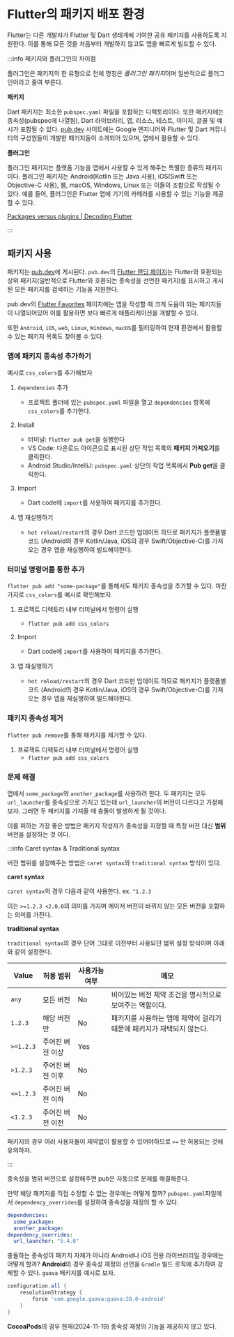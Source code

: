 # Flutter의 패키지 배포 환경

Flutter는 다른 개발자가 Flutter 및 Dart 생태계에 기여한 공유 패키지를 사용하도록 지원한다. 이를 통해 모든 것을 처음부터 개발하지 않고도 앱을 빠르게 빌드할 수 있다.

:::info 패키지와 플러그인의 차이점

플러그인은 패키지의 한 유형으로 전체 명칭은 *플러그인 패키지*이며 일반적으로 플러그인이라고 줄여 부른다.

**패키지**

Dart 패키지는 최소한 `pubspec.yaml` 파일을 포함하는 디렉토리이다. 또한 패키지에는 종속성(pubspec에 나열됨), Dart 라이브러리, 앱, 리소스, 테스트, 이미지, 글꼴 및 예시가 포함될 수 있다. [pub.dev](https://pub.dev/) 사이트에는 Google 엔지니어와 Flutter 및 Dart 커뮤니티의 구성원들이 개발한 패키지들이 소개되어 있으며, 앱에서 활용할 수 있다.

**플러그인**

플러그인 패키지는 플랫폼 기능을 앱에서 사용할 수 있게 해주는 특별한 종류의 패키지이다. 플러그인 패키지는 Android(Kotlin 또는 Java 사용), iOS(Swift 또는 Objective-C 사용), 웹, macOS, Windows, Linux 또는 이들의 조합으로 작성될 수 있다. 예를 들어, 플러그인은 Flutter 앱에 기기의 카메라를 사용할 수 있는 기능을 제공할 수 있다.

[Packages versus plugins | Decoding Flutter](https://www.youtube.com/watch/Y9WifT8aN6o)

:::

## 패키지 사용

패키지는 [pub.dev](https://pub.dev/)에 게시된다. `pub.dev`의 [Flutter 랜딩 페이지](https://pub.dev/flutter)는 Flutter와 호환되는 상위 패키지(일반적으로 Flutter와 호환되는 종속성을 선언한 패키지)를 표시하고 게시된 모든 패키지를 검색하는 기능을 지원한다.

pub.dev의 [Flutter Favorites](https://pub.dev/flutter/favorites) 페이지에는 앱을 작성할 때 크게 도움이 되는 패키지들이 나열되어있어 이를 활용하면 보다 빠르게 애플리케이션을 개발할 수 있다.

또한 `Android`, `iOS`, `web`, `Linux`, `Windows`, `macOS`를 필터링하여 현재 환경에서 활용할 수 있는 패키지 목록도 찾아볼 수 있다.

### 앱에 패키지 종속성 추가하기

예시로 `css_colors`를 추가해보자

1. `dependencies` 추가

   - 프로젝트 폴더에 있는 `pubspec.yaml` 파일을 열고 `dependencies` 항목에 `css_colors`를 추가한다.

2. Install

   - 터미널:
     `flutter pub get`을 실행한다
   - VS Code:
     다운로드 아이콘으로 표시된 상단 작업 목록의 **패키지 가져오기**를 클릭한다.
   - Android Studio/IntelliJ:
     `pubspec.yaml` 상단의 작업 목록에서 **Pub get**을 클릭한다.

3. Import

   - Dart code에 `import`를 사용하여 패키지를 추가한다.

4. 앱 재실행하기
   - `hot reload/restart`의 경우 Dart 코드만 업데이트 하므로 패키지가 플랫폼별 코드 (Android의 경우 Kotlin/Java, iOS의 경우 Swift/Objective-C)를 가져오는 경우 앱을 재실행하여 빌드해야한다.

### 터미널 명령어를 통한 추가

`flutter pub add "some-package"`를 통해서도 패키지 종속성을 추가할 수 있다. 마찬가지로 `css_colors`를 예시로 확인해보자.

1. 프로젝트 디렉토리 내부 터미널에서 명령어 실행

   - `flutter pub add css_colors`

2. Import

   - Dart code에 `import`를 사용하여 패키지를 추가한다.

3. 앱 재실행하기
   - `hot reload/restart`의 경우 Dart 코드만 업데이트 하므로 패키지가 플랫폼별 코드 (Android의 경우 Kotlin/Java, iOS의 경우 Swift/Objective-C)를 가져오는 경우 앱을 재실행하여 빌드해야한다.

### 패키지 종속성 제거

`flutter pub remove`를 통해 패키지를 제거할 수 있다.

1. 프로젝트 디렉토리 내부 터미널에서 명령어 실행
   - `flutter pub add css_colors`

### 문제 해결

앱에서 `some_package`와 `another_package`를 사용하려 한다. 두 패키지는 모두 `url_launcher`를 종속성으로 가지고 있는데 `url_launcher`의 버전이 다르다고 가정해보자. 그러면 두 패키지를 가져올 때 충돌이 발생하게 될 것이다.

이를 피하는 가장 좋은 방법은 패키지 작성자가 종속성을 지정할 때 특정 버전 대신 **범위** 버전을 설정하는 것 이다.

:::info Caret syntax & Traditional syntax

버전 범위를 설정해주는 방법은 `caret syntax`와 `traditional syntax` 방식이 있다.

**caret syntax**

`caret syntax`의 경우 다음과 같이 사용한다. ex. `^1.2.3`

이는 `>=1.2.3 <2.0.0`의 의미를 가지며 메이저 버전이 바뀌지 않는 모든 버전을 포함하는 의미를 가진다.

**traditional syntax**

`traditional syntax`의 경우 단어 그대로 이전부터 사용되던 범위 설정 방식이며 아래와 같이 설정한다.

| **Value** | **허용 범위**    | **사용가능 여부** | **메모**                                                              |
| --------- | ---------------- | ----------------- | --------------------------------------------------------------------- |
| `any`     | 모든 버전        | No                | 비어있는 버전 제약 조건을 명시적으로 보여주는 역할이다.               |
| `1.2.3`   | 해당 버전만      | No                | 패키지를 사용하는 앱에 제약이 걸리기 때문에 패키지가 채택되지 않는다. |
| `>=1.2.3` | 주어진 버전 이상 | Yes               |                                                                       |
| `>1.2.3`  | 주어진 버전 이후 | No                |                                                                       |
| `<=1.2.3` | 주어진 버전 이하 | No                |                                                                       |
| `<1.2.3`  | 주어진 버전 이전 | No                |                                                                       |

패키지의 경우 여러 사용자들이 제약없이 활용할 수 있어야하므로 `>=` 만 허용되는 것에 유의하자.

:::

종속성을 범위 버전으로 설정해주면 pub은 자동으로 문제를 해결해준다.

만약 해당 패키지를 직접 수정할 수 없는 경우에는 어떻게 할까? `pubspec.yaml`파일에서 `dependency_overrides`를 설정하여 종속성을 재정의 할 수 있다.

```yaml title="pubspec.yaml"
dependencies:
  some_package:
  another_package:
dependency_overrides:
  url_launcher: "5.4.0"
```

충돌하는 종속성이 패키지 자체가 아니라 Android나 iOS 전용 라이브러리일 경우에는 어떻게 할까? **Android**의 경우 종속성 재정의 선언을 `Gradle` 빌드 로직에 추가하여 강제할 수 있다. `guava` 패키지를 예시로 보자.

```groovy
configuration.all {
    resolutionStrategy {
        force 'com.google.guava:guava:28.0-android'
    }
}
```

**CocoaPods**의 경우 현재(2024-11-19) 종속성 재정의 기능을 제공하지 않고 있다.
